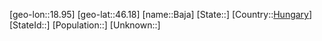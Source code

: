 ﻿---
location: [46.18,18.95]
type: City
tags:
- geo/City


SpocWebEntityId: 28989
isDeleted: false
confidential: public

---
[geo-lon::18.95]
[geo-lat::46.18]
[name::Baja]
[State::]
[Country::[Hungary](geo/Continent/Europe/Hungary.md)]
[StateId::]
[Population::]
[Unknown::]


